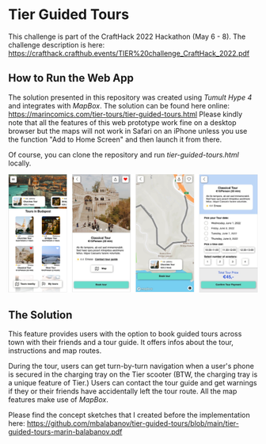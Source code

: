 # Tier Guided Tours

This challenge is part of the CraftHack 2022 Hackathon (May 6 - 8). The challenge description is here: https://crafthack.crafthub.events/TIER%20challenge_CraftHack_2022.pdf

## How to Run the Web App
The solution presented in this repository was created using _Tumult Hype 4_  and integrates with _MapBox_. The solution can be found here online: https://marincomics.com/tier-tours/tier-guided-tours.html Please kindly note that all the features of this web prototype work fine on a desktop browser but the maps will not work in Safari on an iPhone unless you use the function "Add to Home Screen" and then launch it from there.

Of course, you can clone the repository and run _tier-guided-tours.html_ locally.

![Tier Guided Tours](screenshots/tier-tours-feature-overview.png)

## The Solution
This feature provides users with the option to book guided tours across town with their friends and a tour guide. It offers infos about the tour, instructions and map routes.

During the tour, users can get turn-by-turn navigation when a user's phone is secured in the charging tray on the Tier scooter (BTW, the charging tray is a unique feature of Tier.) Users can contact the tour guide and get warnings if they or their friends have accidentally left the tour route. All the map features make use of _MapBox_.

Please find the concept sketches that I created before the implementation here: https://github.com/mbalabanov/tier-guided-tours/blob/main/tier-guided-tours-marin-balabanov.pdf
